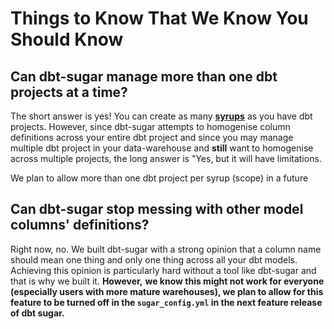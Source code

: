 # Things to Know That We Know You Should Know

## Can dbt-sugar manage more than one dbt projects at a time?

The short answer is yes! You can create as many [**syrups**](../installation-and-configuration/configuration/sugar-config.md) as you have dbt projects. However, since dbt-sugar attempts to homogenise column definitions across your entire dbt project and since you may manage multiple dbt project in your data-warehouse and **still** want to homogenise across multiple projects, the long answer is "Yes, but it will have limitations.

We plan to allow more than one dbt project per syrup \(scope\) in a future 

## Can dbt-sugar stop messing with other model columns' definitions?

Right now, no. We built dbt-sugar with a strong opinion that a column name should mean one thing and only one thing across all your dbt models. Achieving this opinion is particularly hard without a tool like dbt-sugar and that is why we built it. **However,** **we know this might not work for everyone \(especially users with more mature warehouses\), we plan to allow for this feature to be turned off in the `sugar_config.yml` in the next feature release of dbt sugar.**




